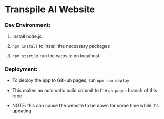# Transpile AI Website

### Dev Environment:

1. Install node.js

2. `npm install` to install the necessary packages

3. `npm start` to run the website on localhost

### Deployment:

- To deploy the app to GitHub pages, run `npm run deploy`

- This makes an automatic build commit to the `gh-pages` branch of this repo

- NOTE: this can cause the website to be down for some time while it's updating
